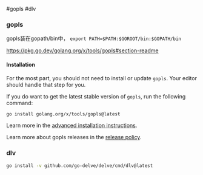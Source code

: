 #gopls #dlv
### gopls
gopls装在gopath/bin中， `export PATH=$PATH:$GOROOT/bin:$GOPATH/bin`

https://pkg.go.dev/golang.org/x/tools/gopls#section-readme
#### Installation

For the most part, you should not need to install or update `gopls`. Your editor should handle that step for you.

If you do want to get the latest stable version of `gopls`, run the following command:

```bash
go install golang.org/x/tools/gopls@latest
```

Learn more in the [advanced installation instructions](https://cs.opensource.google/go/x/tools/+/gopls/v0.14.2:gopls/doc/advanced.md).

Learn more about gopls releases in the [release policy](https://cs.opensource.google/go/x/tools/+/gopls/v0.14.2:gopls/doc/releases.md).

### dlv
```bash
go install -v github.com/go-delve/delve/cmd/dlv@latest
```